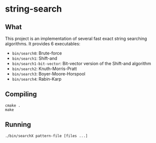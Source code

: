 string-search
=============

What
----

This project is an implementation of several fast exact string searching
algorithms. It provides 6 executables:

- `bin/search0`: Brute-force
- `bin/search1`: Shift-and
- `bin/search1-bit-vector`: Bit-vector version of the Shift-and algorithm
- `bin/search2`: Knuth-Morris-Pratt
- `bin/search3`: Boyer-Moore-Horspool
- `bin/search4`: Rabin-Karp

Compiling
---------

    cmake .
    make

Running
-------

    ./bin/searchX pattern-file [files ...]
